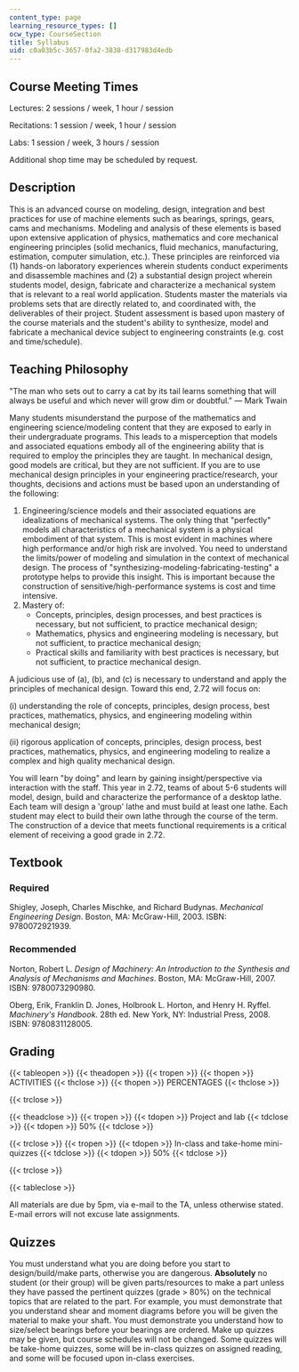 ```yaml
---
content_type: page
learning_resource_types: []
ocw_type: CourseSection
title: Syllabus
uid: c0a03b5c-3657-0fa2-3838-d317983d4edb
---
```


Course Meeting Times
--------------------

Lectures: 2 sessions / week, 1 hour / session

Recitations: 1 session / week, 1 hour / session

Labs: 1 session / week, 3 hours / session

Additional shop time may be scheduled by request.

Description
-----------

This is an advanced course on modeling, design, integration and best practices for use of machine elements such as bearings, springs, gears, cams and mechanisms. Modeling and analysis of these elements is based upon extensive application of physics, mathematics and core mechanical engineering principles (solid mechanics, fluid mechanics, manufacturing, estimation, computer simulation, etc.). These principles are reinforced via (1) hands-on laboratory experiences wherein students conduct experiments and disassemble machines and (2) a substantial design project wherein students model, design, fabricate and characterize a mechanical system that is relevant to a real world application. Students master the materials via problems sets that are directly related to, and coordinated with, the deliverables of their project. Student assessment is based upon mastery of the course materials and the student's ability to synthesize, model and fabricate a mechanical device subject to engineering constraints (e.g. cost and time/schedule).

Teaching Philosophy
-------------------

"The man who sets out to carry a cat by its tail learns something that will always be useful and which never will grow dim or doubtful." — Mark Twain

Many students misunderstand the purpose of the mathematics and engineering science/modeling content that they are exposed to early in their undergraduate programs. This leads to a misperception that models and associated equations embody all of the engineering ability that is required to employ the principles they are taught. In mechanical design, good models are critical, but they are not sufficient. If you are to use mechanical design principles in your engineering practice/research, your thoughts, decisions and actions must be based upon an understanding of the following:

1.  Engineering/science models and their associated equations are idealizations of mechanical systems. The only thing that "perfectly" models all characteristics of a mechanical system is a physical embodiment of that system. This is most evident in machines where high performance and/or high risk are involved. You need to understand the limits/power of modeling and simulation in the context of mechanical design. The process of "synthesizing-modeling-fabricating-testing" a prototype helps to provide this insight. This is important because the construction of sensitive/high-performance systems is cost and time intensive.
2.  Mastery of:
    *   Concepts, principles, design processes, and best practices is necessary, but not sufficient, to practice mechanical design;
    *   Mathematics, physics and engineering modeling is necessary, but not sufficient, to practice mechanical design;
    *   Practical skills and familiarity with best practices is necessary, but not sufficient, to practice mechanical design.

A judicious use of (a), (b), and (c) is necessary to understand and apply the principles of mechanical design. Toward this end, 2.72 will focus on:

(i) understanding the role of concepts, principles, design process, best practices, mathematics, physics, and engineering modeling within mechanical design;

(ii) rigorous application of concepts, principles, design process, best practices, mathematics, physics, and engineering modeling to realize a complex and high quality mechanical design.

You will learn "by doing" and learn by gaining insight/perspective via interaction with the staff. This year in 2.72, teams of about 5-6 students will model, design, build and characterize the performance of a desktop lathe. Each team will design a 'group' lathe and must build at least one lathe. Each student may elect to build their own lathe through the course of the term. The construction of a device that meets functional requirements is a critical element of receiving a good grade in 2.72.

Textbook
--------

### Required

Shigley, Joseph, Charles Mischke, and Richard Budynas. _Mechanical Engineering Design_. Boston, MA: McGraw-Hill, 2003. ISBN: 9780072921939.

### Recommended

Norton, Robert L. _Design of Machinery: An Introduction to the Synthesis and Analysis of Mechanisms and Machines_. Boston, MA: McGraw-Hill, 2007. ISBN: 9780073290980.

Oberg, Erik, Franklin D. Jones, Holbrook L. Horton, and Henry H. Ryffel. _Machinery's Handbook_. 28th ed. New York, NY: Industrial Press, 2008. ISBN: 9780831128005.

Grading
-------

{{< tableopen >}}
{{< theadopen >}}
{{< tropen >}}
{{< thopen >}}
ACTIVITIES
{{< thclose >}}
{{< thopen >}}
PERCENTAGES
{{< thclose >}}

{{< trclose >}}

{{< theadclose >}}
{{< tropen >}}
{{< tdopen >}}
Project and lab
{{< tdclose >}}
{{< tdopen >}}
50%
{{< tdclose >}}

{{< trclose >}}
{{< tropen >}}
{{< tdopen >}}
In-class and take-home mini-quizzes
{{< tdclose >}}
{{< tdopen >}}
50%
{{< tdclose >}}

{{< trclose >}}

{{< tableclose >}}

All materials are due by 5pm, via e-mail to the TA, unless otherwise stated. E-mail errors will not excuse late assignments.

Quizzes
-------

You must understand what you are doing before you start to design/build/make parts, otherwise you are dangerous. **Absolutely** no student (or their group) will be given parts/resources to make a part unless they have passed the pertinent quizzes (grade > 80%) on the technical topics that are related to the part. For example, you must demonstrate that you understand shear and moment diagrams before you will be given the material to make your shaft. You must demonstrate you understand how to size/select bearings before your bearings are ordered. Make up quizzes may be given, but course schedules will not be changed. Some quizzes will be take-home quizzes, some will be in-class quizzes on assigned reading, and some will be focused upon in-class exercises.